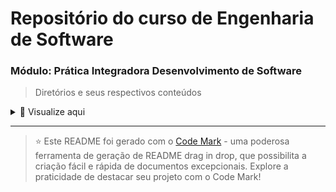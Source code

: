 # Repositório do curso de Engenharia de Software 

### Módulo: Prática Integradora Desenvolvimento de Software

> Diretórios e seus respectivos conteúdos

<details>
<summary>📂 Visualize aqui</summary>

| Pasta        | Conteúdo                                        |
| ------------ | ----------------------------------------------- |
| Sem conteúdo | Apresentação de ferramentas e conceitos básicos |
| dia_02       | Elementos Básicos do HTML                       |
| dia_03       | Tabelas em HTML                                 |
| dia_04       | Formulários                                     |
| dia_05       | Introdução ao CSS                               |
| dia_06       | Estilos CSS                                     |
| dia_07       | Introdução ao Javascript                        |
| dia_08       | Funções                                         |
| dia_09       | Operadores                                      |
| Sem Conteúdo | Instruções                                      |
| dia_11       | Arrays                                          |
| dia_12       | Elementos do DOM                                |
| dia_13       | Aprofundando em JavaScript                      |
| Sem Conteúdo | Introdução ao Bootstrap                         |

</details>

---
> ⭐️ Este README foi gerado com o [Code Mark](https://codemark.com.br) - uma poderosa ferramenta de geração de README drag in drop, que possibilita a criação fácil e rápida de documentos excepcionais. Explore a praticidade de destacar seu projeto com o Code Mark!